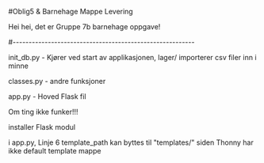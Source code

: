 #Oblig5 & Barnehage Mappe Levering

Hei hei, det er Gruppe 7b barnehage oppgave! 

#---------------------------------------------------------

init_db.py - Kjører ved start av applikasjonen, lager/ importerer csv filer inn i minne

classes.py - andre funksjoner

app.py - Hoved Flask fil

Om ting ikke funker!!!

installer Flask modul

i app.py, Linje 6 template_path kan byttes til "templates/" siden Thonny har ikke default template mappe



